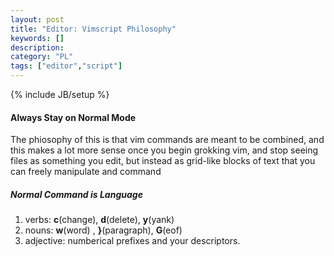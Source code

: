 ```yaml
---
layout: post
title: "Editor: Vimscript Philosophy"
keywords: []
description: 
category: "PL"
tags: ["editor","script"]
---
```

{% include JB/setup %}


#### Always Stay on Normal Mode
The phiosophy of this is that vim commands are meant to be combined, and this
makes a lot more sense once you begin grokking vim, and stop seeing files as
something you edit, but instead as grid-like blocks of text that you can freely
manipulate and command

##### Normal Command is Language
1. verbs: **c**(change), **d**(delete), **y**(yank) 
2. nouns: **w**(word) , **}**(paragraph), **G**(eof) 
3. adjective: numberical prefixes and your descriptors.
